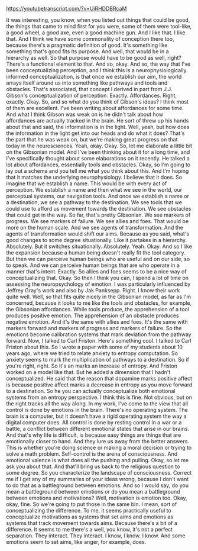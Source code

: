 https://youtubetranscript.com/?v=UiRHDDBRcaM

 It was interesting, you know, when you listed out things that could be good, the things that came to mind first for you were, some of them were tool-like, a good wheel, a good axe, even a good machine gun. And I like that. I like that. And I think we have some commonality of conception there too, because there's a pragmatic definition of good. It's something like something that's good fits its purpose. And well, that would be in a hierarchy as well. So that purpose would have to be good as well, right? There's a functional element to that. And so, okay. And so, the way that I've been conceptualizing perception, and I think this is a neurophysiologically informed conceptualization, is that once we establish our aim, the world arrays itself around us into something like pathways and tools and obstacles. That's associated, that concept I derived in part from J.J. Gibson's conceptualization of perception. Exactly. Affordances. Right, exactly. Okay. So, and so what do you think of Gibson's ideas? I think most of them are excellent. I've been writing about affordances for some time. And what I think Gibson was weak on is he didn't talk about how affordances are actually tracked in the brain. He sort of threw up his hands about that and said, the information is in the light. Well, yeah, but how does the information in the light get into our heads and do what it does? That's the part that he was weak on, but we're making great progress on that today in the neurosciences. Yeah, okay. Okay. So, let me elaborate a little bit on the Gibsonian model. And I've been thinking about it for a long time, and I've specifically thought about some elaborations on it recently. He talked a lot about affordances, essentially tools and obstacles. Okay, so I'm going to lay out a schema and you tell me what you think about this. And I'm hoping that it matches the underlying neurophysiology. I believe that it does. So imagine that we establish a name. This would be with every act of perception. We establish a name and then what we see in the world, our perceptual systems, our navigation tools. And once we establish a name or a destination, we see a pathway to the destination. We see tools that we could use to afford us movement towards the destination. We see obstacles that could get in the way. So far, that's pretty Gibsonian. We see markers of progress. We see markers of failure. We see allies and foes. That would be more on the human scale. And we see agents of transformation. And the agents of transformation would shift our aims. Because as you said, what's good changes to some degree situationally. Like it partakes in a hierarchy. Absolutely. But it switches situationally. Absolutely. Yeah. Okay. And so I like the expansion because a human being doesn't really fit the tool category. But then we can perceive human beings who are useful and on our side, so to speak. And we can perceive human beings that are who operate in a manner that's intent. Exactly. So allies and foes seems to be a nice way of conceptualizing that. Okay. So then I think you can, I spend a lot of time on assessing the neuropsychology of emotion. I was particularly influenced by Jeffrey Gray's work and also by Jak Panksepp. Right. I know their work quite well. Well, so that fits quite nicely in the Gibsonian model, as far as I'm concerned, because it looks to me like the tools and obstacles, for example, the Gibsonian affordances. While tools produce, the apprehension of a tool produces positive emotion. The apprehension of an obstacle produces negative emotion. And it's the same with allies and foes. It's the same with markers forward and markers of progress and markers of failure. So the emotions become calibration systems that mark deviation from the pathway forward. Now, I talked to Carl Friston. Here's something cool. I talked to Carl Friston about this. So I wrote a paper with some of my students about 10 years ago, where we tried to relate anxiety to entropy computation. So anxiety seems to mark the multiplication of pathways to a destination. So if you're right, right. So it's an marks an increase of entropy. And Friston worked on a model like that. But he added a dimension that I hadn't conceptualized. He said that the reason that dopamine marks positive affect is because positive affect marks a decrease in entropy as you move forward to a destination. So he you can actually conceptualize both emotional systems from an entropy perspective. I think this is fine. Not obvious, but on the right tracks all the way along. In my work, I've come to the view that all control is done by emotions in the brain. There's no operating system. The brain is a computer, but it doesn't have a rigid operating system the way a digital computer does. All control is done by resting control in a war or a battle, a conflict between different emotional states that arise in our brains. And that's why life is difficult, is because easy things are things that are emotionally closer to hand. And they lure us away from the better answers. This is whether you're doing science or making a moral decision or trying to solve a math problem. Self-control is the arena of consciousness. And emotional valence is what does all the pushing and pulling. Okay, so let me ask you about that. And that'll bring us back to the religious question to some degree. So you characterize the landscape of consciousness. Correct me if I get any of my summaries of your ideas wrong, because I don't want to do that as a battleground between emotions. And so I would say, do you mean a battleground between emotions or do you mean a battleground between emotions and motivations? Well, motivation is emotion too. Okay, okay, fine. So we're going to put those in the same bin. I mean, sort of conceptualizing the difference. To me, it seems practically useful to conceptualize motivations as systems that set aims and emotions as systems that track movement towards aims. Because there's a bit of a difference. It seems to me there's a well, you know, it's not a perfect separation. They interact. They interact. I know, I know. I know. And some emotions seem to set aims, like anger, for example, does.